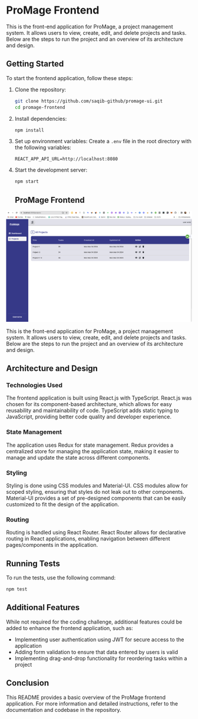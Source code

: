 # ProMage Frontend

This is the front-end application for ProMage, a project management system. It allows users to view, create, edit, and delete projects and tasks. Below are the steps to run the project and an overview of its architecture and design.

## Getting Started

To start the frontend application, follow these steps:

1. Clone the repository:
   ```bash
   git clone https://github.com/saqib-github/promage-ui.git
   cd promage-frontend
   ```

2. Install dependencies:
   ```bash
   npm install
   ```

3. Set up environment variables:
   Create a `.env` file in the root directory with the following variables:
   ```
   REACT_APP_API_URL=http://localhost:8080
   ```

4. Start the development server:
   ```bash
   npm start
   ```

   ## ProMage Frontend

![ProMage Frontend Screenshot](screenshots/fronend-screentshot.png)

This is the front-end application for ProMage, a project management system. It allows users to view, create, edit, and delete projects and tasks. Below are the steps to run the project and an overview of its architecture and design.


## Architecture and Design

### Technologies Used

The frontend application is built using React.js with TypeScript. React.js was chosen for its component-based architecture, which allows for easy reusability and maintainability of code. TypeScript adds static typing to JavaScript, providing better code quality and developer experience.

### State Management

The application uses Redux for state management. Redux provides a centralized store for managing the application state, making it easier to manage and update the state across different components.

### Styling

Styling is done using CSS modules and Material-UI. CSS modules allow for scoped styling, ensuring that styles do not leak out to other components. Material-UI provides a set of pre-designed components that can be easily customized to fit the design of the application.

### Routing

Routing is handled using React Router. React Router allows for declarative routing in React applications, enabling navigation between different pages/components in the application.

## Running Tests

To run the tests, use the following command:
```bash
npm test
```
## Additional Features

While not required for the coding challenge, additional features could be added to enhance the frontend application, such as:
- Implementing user authentication using JWT for secure access to the application
- Adding form validation to ensure that data entered by users is valid
- Implementing drag-and-drop functionality for reordering tasks within a project

## Conclusion

This README provides a basic overview of the ProMage frontend application. For more information and detailed instructions, refer to the documentation and codebase in the repository.
